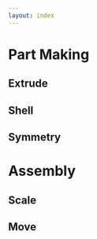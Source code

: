 ```yaml
---
layout: index
---
```


# Part Making

## Extrude

## Shell

## Symmetry

# Assembly

## Scale

## Move
